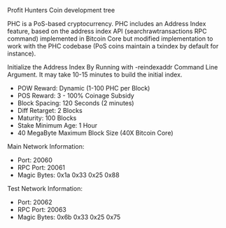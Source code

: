 
Profit Hunters Coin development tree

PHC is a PoS-based cryptocurrency. PHC includes an Address Index feature, based on the address index API (searchrawtransactions RPC command) implemented in Bitcoin Core but modified implementation to work with the PHC codebase (PoS coins maintain a txindex by default for instance).

Initialize the Address Index By Running with -reindexaddr Command Line Argument.  It may take 10-15 minutes to build the initial index.

- POW Reward: Dynamic (1-100 PHC per Block)
- POS Reward: 3 - 100% Coinage Subsidy
- Block Spacing: 120 Seconds (2 minutes)
- Diff Retarget: 2 Blocks
- Maturity: 100 Blocks
- Stake Minimum Age: 1 Hour
- 40 MegaByte Maximum Block Size (40X Bitcoin Core)

Main Network Information:

- Port: 20060
- RPC Port: 20061
- Magic Bytes: 0x1a 0x33 0x25 0x88

Test Network Information:

- Port: 20062
- RPC Port: 20063
- Magic Bytes: 0x6b 0x33 0x25 0x75